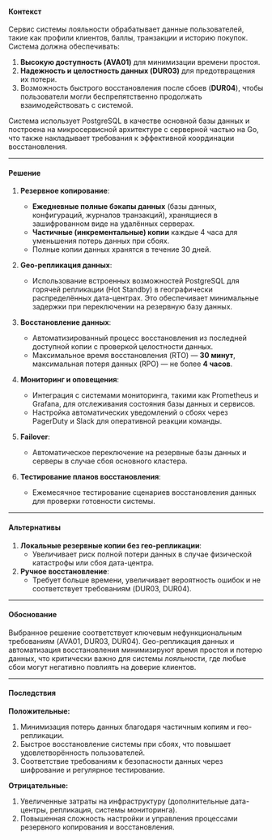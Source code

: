 #### **Контекст**

Сервис системы лояльности обрабатывает данные пользователей, такие как профили клиентов, баллы, транзакции и историю покупок. Система должна обеспечивать:

1. **Высокую доступность (AVA01)** для минимизации времени простоя.
2. **Надежность и целостность данных (DUR03)** для предотвращения их потери.
3. Возможность быстрого восстановления после сбоев (**DUR04**), чтобы пользователи могли беспрепятственно продолжать взаимодействовать с системой.

Система использует PostgreSQL в качестве основной базы данных и построена на микросервисной архитектуре с серверной частью на Go, что также накладывает требования к эффективной координации восстановления.

---

#### **Решение**

1. **Резервное копирование**:
    
    - **Ежедневные полные бэкапы данных** (базы данных, конфигураций, журналов транзакций), хранящиеся в зашифрованном виде на удалённых серверах.
    - **Частичные (инкрементальные) копии** каждые 4 часа для уменьшения потерь данных при сбоях.
    - Полные копии данных хранятся в течение 30 дней.
2. **Geo-репликация данных**:
    
    - Использование встроенных возможностей PostgreSQL для горячей репликации (Hot Standby) в географически распределённых дата-центрах. Это обеспечивает минимальные задержки при переключении на резервную базу данных.
3. **Восстановление данных**:
    
    - Автоматизированный процесс восстановления из последней доступной копии с проверкой целостности данных.
    - Максимальное время восстановления (RTO) — **30 минут**, максимальная потеря данных (RPO) — не более **4 часов**.
4. **Мониторинг и оповещения**:
    
    - Интеграция с системами мониторинга, такими как Prometheus и Grafana, для отслеживания состояния базы данных и сервисов.
    - Настройка автоматических уведомлений о сбоях через PagerDuty и Slack для оперативной реакции команды.
5. **Failover**:
    
    - Автоматическое переключение на резервные базы данных и серверы в случае сбоя основного кластера.
6. **Тестирование планов восстановления**:
    
    - Ежемесячное тестирование сценариев восстановления данных для проверки готовности системы.

---

#### **Альтернативы**

1. **Локальные резервные копии без гео-репликации**:
    - Увеличивает риск полной потери данных в случае физической катастрофы или сбоя дата-центра.
2. **Ручное восстановление**:
    - Требует больше времени, увеличивает вероятность ошибок и не соответствует требованиям (DUR03, DUR04).

---

#### **Обоснование**

Выбранное решение соответствует ключевым нефункциональным требованиям (AVA01, DUR03, DUR04). Geo-репликация данных и автоматизация восстановления минимизируют время простоя и потерю данных, что критически важно для системы лояльности, где любые сбои могут негативно повлиять на доверие клиентов.

---

#### **Последствия**

**Положительные:**

1. Минимизация потерь данных благодаря частичным копиям и гео-репликации.
2. Быстрое восстановление системы при сбоях, что повышает удовлетворённость пользователей.
3. Соответствие требованиям к безопасности данных через шифрование и регулярное тестирование.

**Отрицательные:**

1. Увеличенные затраты на инфраструктуру (дополнительные дата-центры, репликация, системы мониторинга).
2. Повышенная сложность настройки и управления процессами резервного копирования и восстановления.